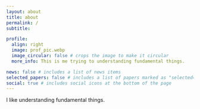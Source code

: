 ```yaml
---
layout: about
title: about
permalink: /
subtitle: 

profile:
  align: right
  image: prof_pic.webp
  image_circular: false # crops the image to make it circular
  more_info: This is me trying to understanding fundamental things.

news: false # includes a list of news items
selected_papers: false # includes a list of papers marked as "selected={true}"
social: true # includes social icons at the bottom of the page
---
```


I like understanding fundamental things.
